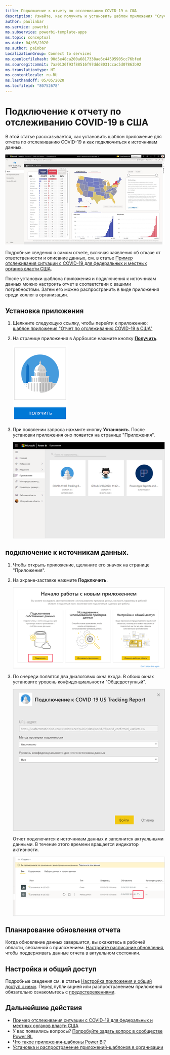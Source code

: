 ```yaml
---
title: Подключение к отчету по отслеживанию COVID-19 в США
description: Узнайте, как получить и установить шаблон приложения "Случаи заболевания COVID-19 в США" и как подключиться к данным.
author: paulinbar
ms.service: powerbi
ms.subservice: powerbi-template-apps
ms.topic: conceptual
ms.date: 04/05/2020
ms.author: painbar
LocalizationGroup: Connect to services
ms.openlocfilehash: 90d5e48ca200a6817338ae6c44595905cc76bfed
ms.sourcegitcommit: 7aa0136f93f88516f97ddd8031ccac5d07863b92
ms.translationtype: HT
ms.contentlocale: ru-RU
ms.lasthandoff: 05/05/2020
ms.locfileid: "80752678"
---
```

# <a name="connect-to-the-covid-19-us-tracking-report"></a>Подключение к отчету по отслеживанию COVID-19 в США
В этой статье рассказывается, как установить шаблон приложение для отчета по отслеживанию COVID-19 и как подключиться к источникам данных.

![Отчет по отслеживанию COVID-19 в США](media/service-connect-to-covid-19-tracking/service-covid-19-us-tracking-report-title-screen.png)

Подробные сведения о самом отчете, включая заявления об отказе от ответственности и описание данных, см. в статье [Пример отслеживания ситуации с COVID-19 для федеральных и местных органов власти США](../create-reports/sample-covid-19-us.md).

После установки шаблона приложения и подключения к источникам данных можно настроить отчет в соответствии с вашими потребностями. Затем его можно распространить в виде приложения среди коллег в организации.

## <a name="install-the-app"></a>Установка приложения

1. Щелкните следующую ссылку, чтобы перейти к приложению: [шаблон приложения "Отчет по отслеживанию COVID-19 в США"](https://appsource.microsoft.com/en-us/product/power-bi/pbi-contentpacks.covid19ms)

1. На странице приложения в AppSource нажмите кнопку [**Получить**](https://appsource.microsoft.com/en-us/product/power-bi/pbi-contentpacks.covid19ms).

    [![Приложение "Отчет по отслеживанию COVID-19 в США" в Appsource](media/service-connect-to-covid-19-tracking/service-covid-19-us-tracking-report-appsource-icon.png)](https://appsource.microsoft.com/en-us/product/power-bi/pbi-contentpacks.covid19ms)

1. При появлении запроса нажмите кнопку **Установить**. После установки приложения оно появится на странице "Приложения".

   ![Приложение "Отчет по отслеживанию COVID-19 в США" на странице "Приложения"](media/service-connect-to-covid-19-tracking/service-covid-19-us-tracking-report-apps-page-icon.png)

## <a name="connect-to-data-sources"></a>подключение к источникам данных.

1. Чтобы открыть приложение, щелкните его значок на странице "Приложения".

1. На экране-заставке нажмите **Подключить**.

   ![Экран-заставка шаблона приложения](media/service-connect-to-covid-19-tracking/service-covid-19-us-tracking-report-splash-screen.png)

1. По очереди появятся два диалоговых окна входа. В обоих окнах установите уровень конфиденциальности "Общедоступный".

   ![Диалоговое окно входа в приложение "Отчет по отслеживанию COVID-19 в США"](media/service-connect-to-covid-19-tracking/service-covid-19-us-tracking-report-signin-dialog.png)

   Отчет подключится к источникам данных и заполнится актуальными данными. В течение этого времени вращается индикатор активности.

   ![Обновление данных в приложении "Отчет по отслеживанию COVID-19 в США"](media/service-connect-to-covid-19-tracking/service-covid-19-us-tracking-report-refresh-monitor.png)

## <a name="schedule-report-refresh"></a>Планирование обновления отчета

Когда обновление данных завершится, вы окажетесь в рабочей области, связанной с приложением. [Настройте расписание обновления](../refresh-scheduled-refresh.md), чтобы поддерживать данные отчета в актуальном состоянии.

## <a name="customize-and-share"></a>Настройка и общий доступ

Подробные сведения см. в статье [Настройка приложения и общий доступ к нему](../service-template-apps-install-distribute.md#customize-and-share-the-app). Перед публикацией или распространением приложения обязательно ознакомьтесь с [предостережениями](../create-reports/sample-covid-19-us.md#disclaimers).

## <a name="next-steps"></a>Дальнейшие действия
* [Пример отслеживания ситуации с COVID-19 для федеральных и местных органов власти США](../create-reports/sample-covid-19-us.md)
* У вас появились вопросы? [Попробуйте задать вопрос в сообществе Power BI.](https://community.powerbi.com/)
* [Что такое приложения-шаблоны Power BI?](../service-template-apps-overview.md)
* [Установка и распространение приложений-шаблонов в организации](../service-template-apps-install-distribute.md)
